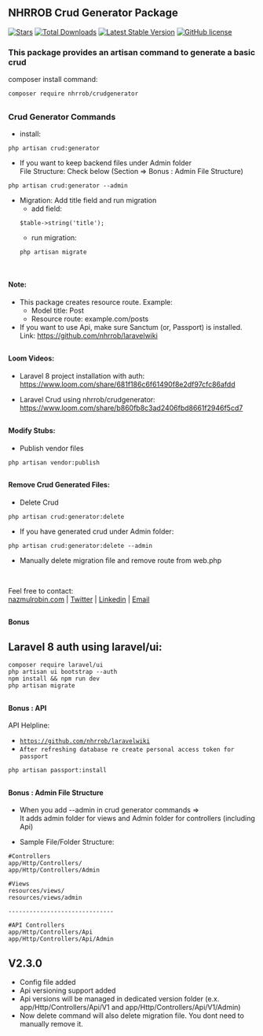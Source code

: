 ## NHRROB Crud Generator Package

<p align="left">
<a href="https://github.com/nhrrob/crudgenerator/stargazers"><img src="https://img.shields.io/github/stars/nhrrob/crudgenerator?style=flat-square" alt="Stars"></a>
<a href="https://packagist.org/packages/nhrrob/crudgenerator"><img src="https://img.shields.io/packagist/dt/nhrrob/crudgenerator.svg?style=flat-square" alt="Total Downloads"></a>
<a href="https://packagist.org/packages/nhrrob/crudgenerator"><img src="https://img.shields.io/packagist/v/nhrrob/crudgenerator" alt="Latest Stable Version"></a>
<a href="https://github.com/nhrrob/crudgenerator/blob/master/LICENSE.md"><img alt="GitHub license" src="https://img.shields.io/github/license/nhrrob/crudgenerator"></a>
</p>

### This package provides an artisan command to generate a basic crud

composer install command: 
```
composer require nhrrob/crudgenerator
```

## 

### Crud Generator Commands
- install: 

```
php artisan crud:generator
```
- If you want to keep backend files under Admin folder
<br>File Structure: Check below (Section => Bonus : Admin File Structure)
```
php artisan crud:generator --admin
```

- Migration: Add title field and run migration
   - add field: 
   ```
   $table->string('title');
   ```
   - run migration: 
   ```
   php artisan migrate
   ```

<br>


#### Note: 
- This package creates resource route.
   Example:
   - Model title: Post
   - Resource route: example.com/posts 
- If you want to use Api, make sure Sanctum (or, Passport) is installed.
   <br>Link: <a href="https://github.com/nhrrob/laravelwiki">https://github.com/nhrrob/laravelwiki</a> 

## 

#### Loom Videos: 
- Laravel 8 project installation with auth: 
<br>https://www.loom.com/share/681f186c6f61490f8e2df97cfc86afdd 

- Laravel Crud using nhrrob/crudgenerator: 
<br>https://www.loom.com/share/b860fb8c3ad2406fbd8661f2946f5cd7 

## 

#### Modify Stubs:
- Publish vendor files 
```
php artisan vendor:publish
```

## 

#### Remove Crud Generated Files:
- Delete Crud
```
php artisan crud:generator:delete
```
- If you have generated crud under Admin folder:
```
php artisan crud:generator:delete --admin
```

- Manually delete migration file and remove route from web.php

<br>

Feel free to contact:  
<a href="https://www.nazmulrobin.com/">nazmulrobin.com</a> | <a href="https://twitter.com/nhr_rob">Twitter</a> | <a href="https://www.linkedin.com/in/nhrrob/">Linkedin</a> | <a href="mailto:robin.sust08@gmail.com">Email</a>


## 

#### Bonus 
Laravel 8 auth using laravel/ui:
- 
```
composer require laravel/ui
php artisan ui bootstrap --auth
npm install && npm run dev
php artisan migrate
``` 

## 


#### Bonus : API 
API Helpline:
- <code>https://github.com/nhrrob/laravelwiki</code>
- <code>After refreshing database re create personal access token for passport</code>
```
php artisan passport:install
```

##

#### Bonus : Admin File Structure
- When you add --admin in crud generator commands => 
<br>It adds admin folder for views and Admin folder for controllers (including Api)

- Sample File/Folder Structure:

```
#Controllers
app/Http/Controllers/
app/Http/Controllers/Admin

#Views
resources/views/
resources/views/admin

------------------------------

#API Controllers
app/Http/Controllers/Api
app/Http/Controllers/Api/Admin
```

## V2.3.0
- Config file added
- Api versioning support added
- Api versions will be managed in dedicated version folder (e.x. app/Http/Controllers/Api/V1 and app/Http/Controllers/Api/V1/Admin)
- Now delete command will also delete migration file. You dont need to manually remove it.
